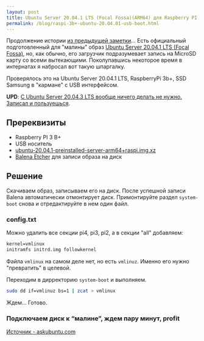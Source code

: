 ```yaml
---
layout: post
title: Ubuntu Server 20.04.1 LTS (Focal Fossa)(ARM64) для Raspberry PI 3 B+ без использования SD карты.
permalink: /blog/raspi-3b+-ubuntu-20.04.01-usb-boot.html
---
```


Продолжение истории [из предыдущей заметки](/blog/raspi-ubuntu-usb-boot.html)... Есть официальный подготовленный для "малины" образ [Ubuntu Server 20.04.1 LTS (Focal Fossa)](https://ubuntu.com/download/raspberry-pi), но, как обычно, его загрузчик подразумевает запись на MicroSD карту со всеми вытекающими. Поколупавшись некоторое время в интернатах я набросал вот такую шпаргалку.

Проверялось это на Ubuntu Server 20.04.1 LTS, RaspberryPi 3b+, SSD Samsung в "кармане" с USB интерфейсом.

**UPD**: [С Ubuntu Server 20.04.3 LTS вообще ничего делать не нужно. Записал и пользуешься](/blog/2021-10-23-raspi-ubuntu-20.04.03.html).

<!--more-->

## Пререквизиты

- Raspberry PI 3 B+
- USB носитель
- [ubuntu-20.04.1-preinstalled-server-arm64+raspi.img.xz](https://cdimage.ubuntu.com/releases/20.04.1/release/ubuntu-20.04.1-preinstalled-server-arm64+raspi.img.xz)
- [Balena Etcher](https://www.balena.io/etcher/) для записи образа на диск

## Решение

Скачиваем образ, записываем его на диск. После успешной записи Balena автоматически отмонтирует диск. Примонтируйте раздел `system-boot` снова и отредактируйте в нем один файл.

### config.txt

Можно удалить все секции pi4, pi3, pi2, а в секции "all" добавляем:

```txt
kernel=vmlinux
initramfs initrd.img followkernel
```

Файла `vmlinux` на самом деле нет, но есть `vmlinuz`. Именно его нужно "превратить" в целевой.

Переходим в дирректорию `system-boot` и выполняем.

```bash
sudo dd if=vmlinuz bs=1 | zcat > vmlinux
```

Ждем...
Готово.

### Подключаем диск к “малине”, ждем пару минут, profit

[Источник - askubuntu.com](https://askubuntu.com/a/1255649/790519)
